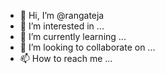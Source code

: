 - 👋 Hi, I’m @rangateja
- 👀 I’m interested in ...
- 🌱 I’m currently learning ...
- 💞️ I’m looking to collaborate on ...
- 📫 How to reach me ...

<!---
rangateja/rangateja is a ✨ special ✨ repository because its `README.md` (this file) appears on your GitHub profile.
You can click the Preview link to take a look at your changes.
--->
